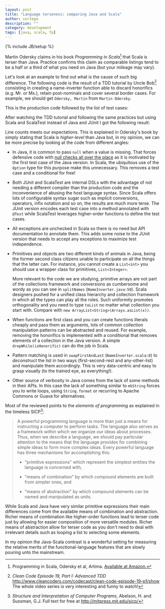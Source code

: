 ```yaml
---
layout: post
title: "Language terseness: comparing Java and Scala"
author: sortega
description: ""
category: development
tags: [java, scala, fp]
---
```

{% include JB/setup %}

Martin Odersky claims in his book *Programming in Scala*[^scala] that Scala is
terser than Java. Practice confirms this claim as comparable listings tend to
be a half or a third of what you need on Java (but your mileage may vary).

Let's look at an example to find out what is the cause of such big difference.
The following code is the result of a TDD tutorial by Uncle Bob[^cc]
consisting in creating a name-inverter function able to discard honorifics
(e.g.  Mr. or Ms.), retain post-nominals and cover several border cases.  For
example, we should get `Odersky, Martin` from `Martin Odersky`.

This is the production code followed by the list of test cases:

<script src="https://gist.github.com/sortega/5841498.js"> </script>

After watching the TDD tutorial and following the same practices but using
Scala and ScalaTest instead of Java and JUnit I got the following result:

<script src="https://gist.github.com/sortega/5841506.js"> </script>

Line counts meets our expectations.  This is explained in Odersky's book by
simply stating that Scala is *higher-level* than Java but, in my opinion, we
can be more precise by looking at the code from different angles:

 * In Java, it is common to pass `null` when a value is missing. That forces
   defensive code with
   [null checks all over the place](/development/2013/07/13/nullitis/) as it
   is motivated by the first test case of the Java version.  In Scala, the
   ubiquitous use of the `Option` type for this purpose make this unnecessary.
   This removes a test case and a conditional for free!

 * Both JUnit and ScalaTest are internal DSLs with the advantage of not
   needing a different compiler than the production code and the inconvenience
   of abusing the host language syntax.  Since Scala offers lots of
   configurable syntax sugar such as implicit conversions, operators, infix
   notation and so on, the results are much more terse.  The JUnit version
   encodes each test case into a method annotated with `@Test` while ScalaTest
   leverages higher-order functions to define the test cases.

 * All exceptions are unchecked in Scala so there is no need but API
   documentation to annotate them.  This adds some noise to the JUnit version
   that needs to accept any exceptions to maximize test independence.

 * Primitives and objects are two different kinds of animals in Java, being
   the former second class citizens unable to participate on all the things
   that the latter can.  For instance, you cannot create a `List<int>` you
   should use a wrapper class for primitives, `List<Integer>`.

   More relevant to the code we are studying, primitive arrays are not part of
   the collections framework and conversions as cumbersome and wordy as you
   can see in `splitNames` (`NameInverter.java:50`).  Scala designers pushed
   for a unified class hierarchy and collection framework in which all the
   types can play all the roles.  Such uniformity promotes orthogonality and
   you need to type `toList` no matter what collection you start with. Compare
   with `new ArrayList<String>(Arrays.asList(x))`.

 * When functions are first class and you can create functions literals
   cheaply and pass them as arguments, lots of common collection manipulation
   patterns can be abstracted and reused.  For example, removing the
   honorifics is implemented with a conditional that removes elements of a
   collection in the Java version. A simple `dropWhile(isHonorific)` can
   do the job in Scala.

 * Pattern matching is used in `swapFirstAndLast` (`NameInverter.scala:8`) to
   *deconstruct* the list in two ways (first-second-rest and any-other-list)
   and manipulate them accordingly.  This is very data-centric and easy to
   grasp visually (to the trained eye, as everything!).

 * Other source of verbosity in Java comes from the lack of some methods in
   their APIs.  In this case the lack of something similar to `mkString`
   forces you to write loops, using `String.format` or recurring to Apache
   Commons or Guava for alternatives.

Most of the reviewed points to the *elements of programming* as explained in
the timeless SICP[^sicp]:

> A powerful programming language is more than just a means for
> instructing a computer to perform tasks.  The language also serves as a
> framework within which we organize our ideas about processes.  Thus,
> when we describe a language, we should pay particular attention to the
> means that the language provides for combining simple ideas to form
> more complex ideas.  Every powerful language has three mechanisms for
> accomplishing this:
>
>  * "primitive expressions"  which represent the simplest entities the
>    language is concerned with,
>
>  * "means of combination" by which compound elements are built from simpler
>    ones, and
>
>  * "means of abstraction" by which compound elements can be named and
>    manipulated as units.

While Scala and Java have very similar primitive expressions their main
differences come from the available means of combination and abstraction.
Richer means of combination like higher-order functions lead to terser code
just by allowing for easier composition of more versatile modules.  Richer
means of abstraction allow for terser code as you don't need to deal with
irrelevant details such as looping a list to selecting some elements.

In my opinion the Java-Scala contrast is a wonderful setting for measuring the
relative merits of the functional-language features that are slowly pouring
unto the mainstream.


[^scala]: Programming in Scala, Odersky et al, Artima. [Available at Amazon.](http://www.amazon.com/Programming-Scala-Comprehensive-Step-Step/dp/0981531644)
[^cc]: *Clean Code Episode 19, Part I: Advanced TDD* <http://www.cleancoders.com/codecast/clean-code-episode-19-p1/show> The whole video series is very interesting and funny to watch!
[^sicp]: *Structure and Interpretation of Computer Programs*, Abelson, H. and Sussman, G.J. Full text for free at <http://mitpress.mit.edu/sicp/>
